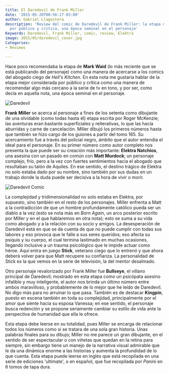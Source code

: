 ```yaml
---
title: El Daredevil de Frank Miller
date: '2015-05-20T00:56:17-03:00'
author: Gabriel Llagostera
description: 'Review del comic de Daredevil de Frank Miller: la etapa mejor considerada
  por público y crítica, una época seminal en el personaje'
Keywords: Daredevil, Frank Miller, comic, review, Elektra
image: 2015/05/daredevil_cover.jpg
Categories:
- Reviews

---
```

Hace poco recomendaba la etapa de **Mark Waid** (lo más reciente que se está publicando del personaje) como una manera de acercarse a los comics del abogado ciego de *Hell's Kitchen*. En esta nota me gustaría hablar de la etapa mejor considerada por público y crítica como una manera de recomendar algo más cercano a la serie de tv en tono, y por ser, como decía en aquella nota, una época seminal en el personaje.

![Daredevil](/img/2015/05/daredevil_body.jpg)

**Frank Miller** se acerca al personaje a fines de los setenta como dibujante de una olvidable (como todas hasta él) etapa escrita por  Roger McKenzie; las aventuras eran bastante superficiales y reiterativas, lo que las hacía aburridas y carne de cancelación. Miller dibujó los primeros números hasta que también se hizo cargo de los guiones a partir del tomo 165. Su acercamiento fue a través del policial negro, ámbito que el autor entendía el ideal para el personaje. En su primer número como autor completo nos presenta la que puede ser su creación más importante: **Elektra Natchios**, una asesina con un pasado en común con **Matt Murdock**; un personaje complejo, frío, pero a la vez con fuertes sentimientos hacia el abogado que resultaban su talón de Aquiles. En ese sentido, el destino trágico de Elektra no solo estaba dado por su nombre, sino también por sus dudas en un trabajo donde la duda puede ser decisiva a la hora de vivir o morir.

![Daredevil Comic](/img/2015/05/daredevilcomic_body.jpg)

La complejidad y tridimensionalidad no solo estaba en Elektra, por supuesto, sino también en el resto de los personajes. Miller enfrenta a Matt a la contradicción de que un hombre profundamente católico pueda ser un diablo a la vez (esto se nota más en *Born Again*, un arco posterior escrito por Miller y en el que hablaremos en otra nota); esto se suma a su vida como abogado y a la relación con su socio y amigos. La desesperación de Daredevil está en que se da cuenta de que no puede cumplir con todas sus labores y eso provoca que le falle a sus seres queridos; eso afecta su psiquis y su cuerpo, el cual termina lastimado en muchas ocasiones, llegando inclusive a un trauma psicológico que le impide actuar como héroe. Aquí entra en juego **Stick**, veterano ciego que lo entrenó y que ahora deberá volver para que Matt recupere su confianza. La personalidad de Stick es la que vemos en la serie de televisión, la del mentor desalmado.

Otro personaje revalorizado por Frank Miller fue **Bullseye**, el villano principal de Daredevil; mostrado en esta etapa como un psicópata asesino infalible y muy inteligente, el autor nos brinda un último número entre ambos maravilloso, y probablemente de lo mejor que he leído de Daredevil. No digo más para no arruinar lo que pasa. También es de destacar **Kingpin**, puesto en escena también en toda su complejidad, principalmente por el amor que siente hacia su esposa Vanessa; en ese sentido, el personaje busca redención y se propone seriamente cambiar su estilo de vida ante la perspectiva de humanidad que ella le ofrece.


Esta etapa debe leerse en su totalidad, pues Miller se encarga de relacionar todos los números como si se tratara de una sola gran historia. Unas palabras finales para su dibujo; Miller no me parece un gran dibujante, en el sentido de ser espectacular o con viñetas que quedan en la retina para siempre, sin embargo tiene un manejo de la narrativa visual admirable que le da una dinámica enorme a las historias y aumenta la profundidad de lo que cuenta.
Esta etapa puede leerse en inglés que está recopilada en una serie de ediciones 'ultimate', o en español, que fue recopilada por *Panini* en 6 tomos de tapa dura.

